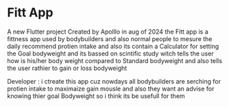 # Fitt App

A new Flutter project Created by Apolllo in aug of 2024
the Fitt app is a fittness app used by bodybuilders and also normal people to mesure the daily recommend protien intake and
also its contain a Calculator for setting the Goal bodyweight and its bassed on scintific study witch tells the user
how is his/her body weight compared to Standard bodyweight and also tells the user rathier to gain or loss bodyweight 

Developer : 
i ctreate this app cuz nowdays all bodybuilders are serching for protien intake to maximaize gain mousle and also they want an advise for knowing thier goal Bodyweight so i think its be usefull for them 
